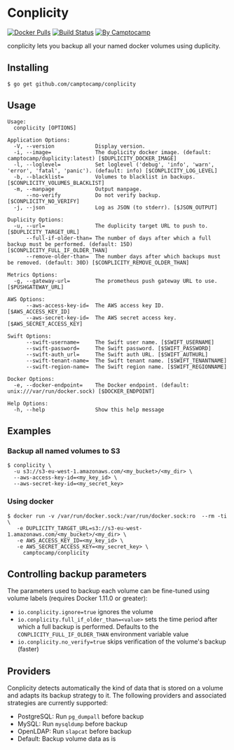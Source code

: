 Conplicity
==========

[![Docker Pulls](https://img.shields.io/docker/pulls/camptocamp/conplicity.svg)](https://hub.docker.com/r/camptocamp/conplicity/)
[![Build Status](https://img.shields.io/travis/camptocamp/conplicity/master.svg)](https://travis-ci.org/camptocamp/conplicity)
[![By Camptocamp](https://img.shields.io/badge/by-camptocamp-fb7047.svg)](http://www.camptocamp.com)


conplicity lets you backup all your named docker volumes using duplicity.


## Installing

```shell
$ go get github.com/camptocamp/conplicity
```

## Usage

```shell
Usage:
  conplicity [OPTIONS]

Application Options:
  -V, --version             Display version.
  -i, --image=              The duplicity docker image. (default: camptocamp/duplicity:latest) [$DUPLICITY_DOCKER_IMAGE]
  -l, --loglevel=           Set loglevel ('debug', 'info', 'warn', 'error', 'fatal', 'panic'). (default: info) [$CONPLICITY_LOG_LEVEL]
  -b, --blacklist=          Volumes to blacklist in backups. [$CONPLICITY_VOLUMES_BLACKLIST]
  -m, --manpage             Output manpage.
      --no-verify           Do not verify backup. [$CONPLICITY_NO_VERIFY]
  -j, --json                Log as JSON (to stderr). [$JSON_OUTPUT]

Duplicity Options:
  -u, --url=                The duplicity target URL to push to. [$DUPLICITY_TARGET_URL]
      --full-if-older-than= The number of days after which a full backup must be performed. (default: 15D) [$CONPLICITY_FULL_IF_OLDER_THAN]
      --remove-older-than=  The number days after which backups must be removed. (default: 30D) [$CONPLICITY_REMOVE_OLDER_THAN]

Metrics Options:
  -g, --gateway-url=        The prometheus push gateway URL to use. [$PUSHGATEWAY_URL]

AWS Options:
      --aws-access-key-id=  The AWS access key ID. [$AWS_ACCESS_KEY_ID]
      --aws-secret-key-id=  The AWS secret access key. [$AWS_SECRET_ACCESS_KEY]

Swift Options:
      --swift-username=     The Swift user name. [$SWIFT_USERNAME]
      --swift-password=     The Swift password. [$SWIFT_PASSWORD]
      --swift-auth_url=     The Swift auth URL. [$SWIFT_AUTHURL]
      --swift-tenant-name=  The Swift tenant name. [$SWIFT_TENANTNAME]
      --swift-region-name=  The Swift region name. [$SWIFT_REGIONNAME]

Docker Options:
  -e, --docker-endpoint=    The Docker endpoint. (default: unix:///var/run/docker.sock) [$DOCKER_ENDPOINT]

Help Options:
  -h, --help                Show this help message
```

## Examples

### Backup all named volumes to S3

```shell
$ conplicity \
  -u s3://s3-eu-west-1.amazonaws.com/<my_bucket>/<my_dir> \
  --aws-access-key-id=<my_key_id> \
  --aws-secret-key-id=<my_secret_key>
```


### Using docker

```shell
$ docker run -v /var/run/docker.sock:/var/run/docker.sock:ro  --rm -ti \
   -e DUPLICITY_TARGET_URL=s3://s3-eu-west-1.amazonaws.com/<my_bucket>/<my_dir> \
   -e AWS_ACCESS_KEY_ID=<my_key_id> \
   -e AWS_SECRET_ACCESS_KEY=<my_secret_key> \
     camptocamp/conplicity
```


## Controlling backup parameters

The parameters used to backup each volume can be fine-tuned using volume labels (requires Docker 1.11.0 or greater):

- `io.conplicity.ignore=true` ignores the volume
- `io.conplicity.full_if_older_than=<value>` sets the time period after which a full backup is performed. Defaults to the `CONPLICITY_FULL_IF_OLDER_THAN` environment variable value
- `io.conplicity.no_verify=true` skips verification of the volume's backup (faster)


## Providers


Conplicity detects automatically the kind of data that is stored on a volume and adapts its backup strategy to it. The following providers and associated strategies are currently supported:

* PostgreSQL: Run `pg_dumpall` before backup
* MySQL: Run `mysqldump` before backup
* OpenLDAP: Run `slapcat` before backup
* Default: Backup volume data as is


